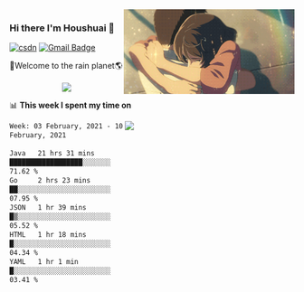 <img  align='right' height="150" src="https://github.com/LikeRainDay/LikeRainDay/blob/master/pic/img_rain_1.gif?raw=true">



### Hi there I'm Houshuai :lemon:

[![csdn](https://img.shields.io/badge/-csdn-c14438?style=flat-square&logo=c&logoColor=white)](https://blog.csdn.net/qq_15807167)
[![Gmail Badge](https://img.shields.io/badge/-gmail-c14438?style=flat-square&logo=Gmail&logoColor=white&link=mailto:houshuai0816@gmail.com)](mailto:houshuai0816@gmail.com)

🚀Welcome to the rain planet🌎

<center>
<img align='center'  src="https://source.unsplash.com/random/1200x600">
</center>

📊 **This week I spent my time on**

<img align='right'   width="300" src="https://github-readme-stats.vercel.app/api?username=LikeRainDay&show_icons=true&title_color=fff&icon_color=79ff97&text_color=9f9f9f&bg_color=151515">

<!--START_SECTION:waka-->
```text
Week: 03 February, 2021 - 10 February, 2021

Java   21 hrs 31 mins  ██████████████████░░░░░░░   71.62 % 
Go     2 hrs 23 mins   ██░░░░░░░░░░░░░░░░░░░░░░░   07.95 % 
JSON   1 hr 39 mins    █▒░░░░░░░░░░░░░░░░░░░░░░░   05.52 % 
HTML   1 hr 18 mins    █░░░░░░░░░░░░░░░░░░░░░░░░   04.34 % 
YAML   1 hr 1 min      █░░░░░░░░░░░░░░░░░░░░░░░░   03.41 % 
```
<!--END_SECTION:waka-->
